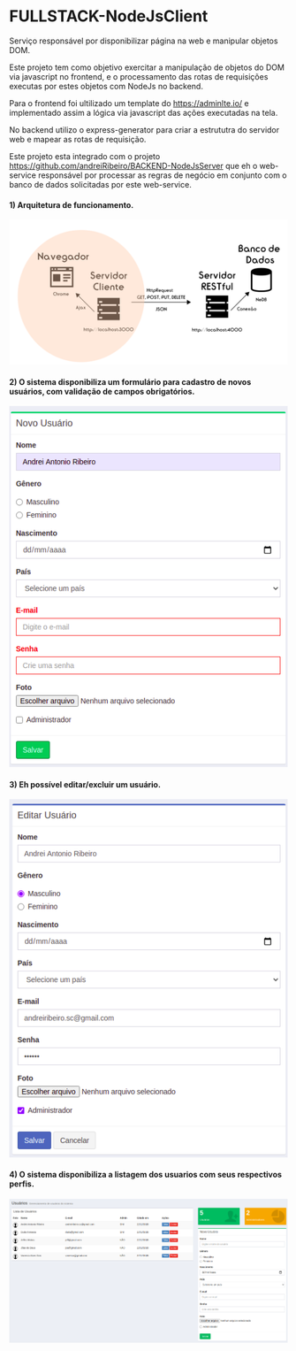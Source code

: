 # FULLSTACK-NodeJsClient
Serviço responsável por disponibilizar página na web e manipular objetos DOM.

Este projeto tem como objetivo exercitar a manipulação de objetos do DOM via javascript no frontend, e o processamento das rotas de requisições executas por estes  objetos com NodeJs no backend.

Para o frontend foi ultilizado um template do https://adminlte.io/ e implementado assim a lógica via javascript das ações executadas na tela.

No backend utilizo o express-generator para criar a estrututra do servidor web e mapear as rotas de requisição.

Este projeto esta integrado com o projeto https://github.com/andreiRibeiro/BACKEND-NodeJsServer que eh o web-service responsável por processar as regras de negócio em conjunto com o banco de dados solicitadas por este web-service.

#### 1) Arquitetura de funcionamento.

![](public/dist/img/arquitetura.png)

#### 2) O sistema disponibiliza um formulário para cadastro de novos usuários, com validação de campos obrigatórios.

![](public/dist/img/cadastro.png)

#### 3) Eh possível editar/excluir um usuário.

![](public/dist/img/edicao.png)

#### 4) O sistema disponibiliza a listagem dos usuarios com seus respectivos perfis.

![](public/dist/img/listagem.png)
